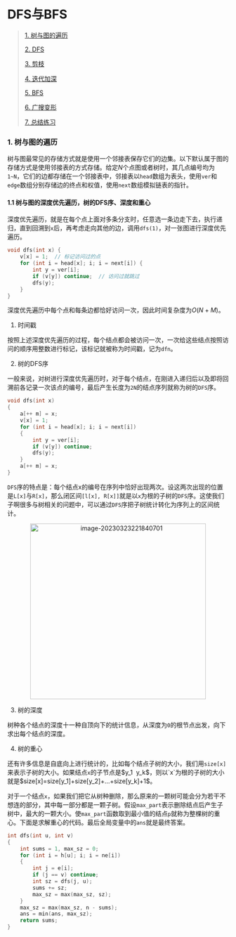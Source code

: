 # DFS与BFS

> [1. 树与图的遍历](#1)
>
> [2. DFS](#2)
>
> [3. 剪枝](#3)
>
> [4. 迭代加深](#4)
>
> [5. BFS](#5)
>
> [6. 广搜变形](#6)
>
> [7. 总结练习](#7)

<h3 id = "1">
1. 树与图的遍历
</h3>

树与图最常见的存储方式就是使用一个邻接表保存它们的边集。以下默认属于图的存储方式是使用邻接表的方式存储。给定$N$个点图或者树时，其几点编号均为`1~N`，它们的边都存储在一个邻接表中，邻接表以`head`数组为表头，使用`ver`和`edge`数组分别存储边的终点和权值，使用`next`数组模拟链表的指针。

#### 1.1 树与图的深度优先遍历，树的DFS序、深度和重心

深度优先遍历，就是在每个点上面对多条分支时，任意选一条边走下去，执行递归，直到回溯到`x`后，再考虑走向其他的边，调用`dfs(1)`，对一张图进行深度优先遍历。

```c++
void dfs(int x) {
	v[x] = 1;  // 标记访问过的点
	for (int i = head[x]; i; i = next[i]) {
		int y = ver[i];
		if (v[y]) continue;  // 访问过就跳过
		dfs(y);
	}
}
```

深度优先遍历中每个点和每条边都恰好访问一次，因此时间复杂度为$O(N+M)$。

1. 时间戳

按照上述深度优先遍历的过程，每个结点都会被访问一次，一次给这些结点按照访问的顺序用整数进行标记，该标记就被称为时间戳，记为`dfn`。

2. 树的DFS序

一般来说，对树进行深度优先遍历时，对于每个结点，在刚进入递归后以及即将回溯前各记录一次该点的编号，最后产生长度为`2N`的结点序列就称为树的`DFS`序。

```c++
void dfs(int x)
{
	a[++ m] = x;
	v[x] = 1;
	for (int i = head[x]; i; i = next[i])
	{
		int y = ver[i];
		if (v[y]) continue;
		dfs(y);
	}
	a[++ m] = x;
}
```

`DFS`序的特点是：每个结点x的编号在序列中恰好出现两次。设这两次出现的位置是`L[x]`与`R[x]`，那么闭区间`[l[x], R[x]]`就是以`x`为根的子树的`DFS`序。这使我们子啊很多与树相关的问题中，可以通过`DFS`序把子树统计转化为序列上的区间统计。

<div align=center>
<img src="./../assets/blog_res/dfs和bfs.assets/image-20230323221840701.png" alt="image-20230323221840701" width="400px" />
</div>

3. 树的深度

树种各个结点的深度十一种自顶向下的统计信息，从深度为`0`的根节点出发，向下求出每个结点的深度。

4. 树的重心

还有许多信息是自底向上进行统计的，比如每个结点子树的大小，我们用`size[x]`来表示子树的大小。如果结点`x`的子节点是$y_1 $~$y_k$，则以`x`为根的子树的大小就是$size[x]=size[y_1]+size[y_2]+...+size[y_k]+1$。

对于一个结点`x`，如果我们把它从树种删除，那么原来的一颗树可能会分为若干不想连的部分，其中每一部分都是一颗子树。假设`max_part`表示删除结点后产生子树中，最大的一颗大小。使`max_part`函数取到最小值的结点`p`就称为整棵树的重心。下面是求解重心的代码。最后全局变量中的`ans`就是最终答案。

```c++
int dfs(int u, int v)
{
    int sums = 1, max_sz = 0;
    for (int i = h[u]; i; i = ne[i])
    {
        int j = e[i];
        if (j == v) continue;
        int sz = dfs(j, u);
        sums += sz;
        max_sz = max(max_sz, sz);
    }
    max_sz = max(max_sz, n - sums);
    ans = min(ans, max_sz);
    return sums;
}
```

